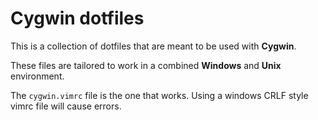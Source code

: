 # Cygwin dotfiles

This is a collection of dotfiles that are meant to be used with **Cygwin**.

These files are tailored to work in a combined **Windows** and **Unix** environment.

The `cygwin.vimrc` file is the one that works.  Using a windows CRLF style vimrc file will cause errors.
